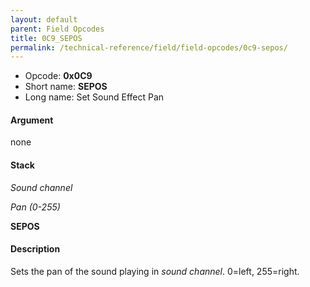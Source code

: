 ```yaml
---
layout: default
parent: Field Opcodes
title: 0C9_SEPOS
permalink: /technical-reference/field/field-opcodes/0c9-sepos/
---
```


-   Opcode: **0x0C9**
-   Short name: **SEPOS**
-   Long name: Set Sound Effect Pan

#### Argument

none

#### Stack

  
*Sound channel*

*Pan (0-255)*

**SEPOS**

#### Description

Sets the pan of the sound playing in *sound channel*. 0=left, 255=right.
